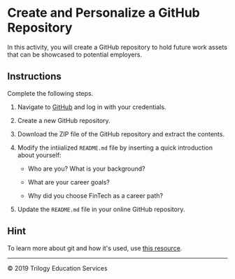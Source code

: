 # Create and Personalize a GitHub Repository

In this activity, you will create a GitHub repository to hold future work assets that can be showcased to potential employers.

## Instructions

Complete the following steps.

1. Navigate to [GitHub](https://www.github.com) and log in with your credentials.

1. Create a new GitHub repository.

1. Download the ZIP file of the GitHub repository and extract the contents.

1. Modify the intiialized `README.md` file by inserting a quick introduction about yourself:

    * Who are you? What is your background?

    * What are your career goals?

    * Why did you choose FinTech as a career path?

1. Update the `README.md` file in your online GitHub repository.

## Hint

To learn more about git and how it's used, use [this resource](https://www.atlassian.com/git/tutorials/what-is-git).

---

© 2019 Trilogy Education Services
